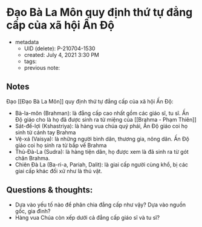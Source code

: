 # Đạo Bà La Môn quy định thứ tự đẳng cấp của xã hội Ấn Độ

- metadata
	- UID (delete): P-210704-1530
	- created: July 4, 2021 3:30 PM
	- tags:
	- previous note:

## Notes
Đạo [[Đạo Bà La Môn]] quy định thứ tự đẳng cấp của xã hội Ấn Độ:
- Bà-la-môn (Brahman): là đẳng cấp cao nhất gồm các giáo sĩ, tu sĩ. Ấn Độ giáo cho là họ đã được sinh ra từ miệng của [[Brahma - Phạm Thiên]]
- Sát-đế-lợi (Kshastriya): là hàng vua chúa quý phái, Ấn Độ giáo coi họ sinh từ cánh tay Brahma
- Vệ-xá (Vaisya): là những người bình dân, thương gia, nông dân. Ấn Độ giáo coi họ sinh ra từ bắp vế Brahma
- Thủ-Đà-La (Sudra): là hàng tiện dân, họ được xem là đã sinh ra từ gót chân Brahma.
- Chiên Đà La (Ba-ri-a, Pariah, Dalit): là giai cấp người cùng khổ, bị các giai cấp khác đối xử như là thú vật.

## Questions & thoughts:
- Dựa vào yếu tố nào để phân chia đẳng cấp như vậy? Dựa vào nguồn gốc, gia đình?
- Hàng vua Chúa còn xếp dưới cả đẳng cấp giáo sĩ và tu sĩ?